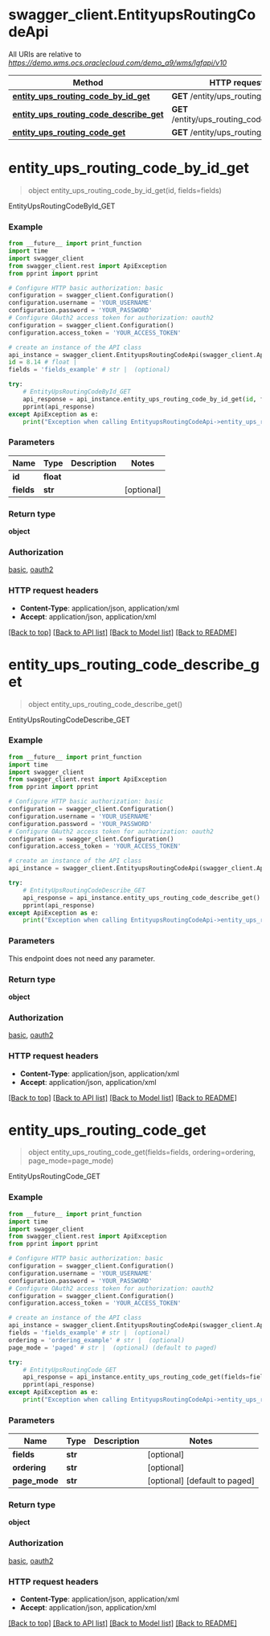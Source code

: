 # swagger_client.EntityupsRoutingCodeApi

All URIs are relative to *https://demo.wms.ocs.oraclecloud.com/demo_a9/wms/lgfapi/v10*

Method | HTTP request | Description
------------- | ------------- | -------------
[**entity_ups_routing_code_by_id_get**](EntityupsRoutingCodeApi.md#entity_ups_routing_code_by_id_get) | **GET** /entity/ups_routing_code/{id} | EntityUpsRoutingCodeById_GET
[**entity_ups_routing_code_describe_get**](EntityupsRoutingCodeApi.md#entity_ups_routing_code_describe_get) | **GET** /entity/ups_routing_code/describe | EntityUpsRoutingCodeDescribe_GET
[**entity_ups_routing_code_get**](EntityupsRoutingCodeApi.md#entity_ups_routing_code_get) | **GET** /entity/ups_routing_code | EntityUpsRoutingCode_GET


# **entity_ups_routing_code_by_id_get**
> object entity_ups_routing_code_by_id_get(id, fields=fields)

EntityUpsRoutingCodeById_GET



### Example
```python
from __future__ import print_function
import time
import swagger_client
from swagger_client.rest import ApiException
from pprint import pprint

# Configure HTTP basic authorization: basic
configuration = swagger_client.Configuration()
configuration.username = 'YOUR_USERNAME'
configuration.password = 'YOUR_PASSWORD'
# Configure OAuth2 access token for authorization: oauth2
configuration = swagger_client.Configuration()
configuration.access_token = 'YOUR_ACCESS_TOKEN'

# create an instance of the API class
api_instance = swagger_client.EntityupsRoutingCodeApi(swagger_client.ApiClient(configuration))
id = 8.14 # float | 
fields = 'fields_example' # str |  (optional)

try:
    # EntityUpsRoutingCodeById_GET
    api_response = api_instance.entity_ups_routing_code_by_id_get(id, fields=fields)
    pprint(api_response)
except ApiException as e:
    print("Exception when calling EntityupsRoutingCodeApi->entity_ups_routing_code_by_id_get: %s\n" % e)
```

### Parameters

Name | Type | Description  | Notes
------------- | ------------- | ------------- | -------------
 **id** | **float**|  | 
 **fields** | **str**|  | [optional] 

### Return type

**object**

### Authorization

[basic](../README.md#basic), [oauth2](../README.md#oauth2)

### HTTP request headers

 - **Content-Type**: application/json, application/xml
 - **Accept**: application/json, application/xml

[[Back to top]](#) [[Back to API list]](../README.md#documentation-for-api-endpoints) [[Back to Model list]](../README.md#documentation-for-models) [[Back to README]](../README.md)

# **entity_ups_routing_code_describe_get**
> object entity_ups_routing_code_describe_get()

EntityUpsRoutingCodeDescribe_GET



### Example
```python
from __future__ import print_function
import time
import swagger_client
from swagger_client.rest import ApiException
from pprint import pprint

# Configure HTTP basic authorization: basic
configuration = swagger_client.Configuration()
configuration.username = 'YOUR_USERNAME'
configuration.password = 'YOUR_PASSWORD'
# Configure OAuth2 access token for authorization: oauth2
configuration = swagger_client.Configuration()
configuration.access_token = 'YOUR_ACCESS_TOKEN'

# create an instance of the API class
api_instance = swagger_client.EntityupsRoutingCodeApi(swagger_client.ApiClient(configuration))

try:
    # EntityUpsRoutingCodeDescribe_GET
    api_response = api_instance.entity_ups_routing_code_describe_get()
    pprint(api_response)
except ApiException as e:
    print("Exception when calling EntityupsRoutingCodeApi->entity_ups_routing_code_describe_get: %s\n" % e)
```

### Parameters
This endpoint does not need any parameter.

### Return type

**object**

### Authorization

[basic](../README.md#basic), [oauth2](../README.md#oauth2)

### HTTP request headers

 - **Content-Type**: application/json, application/xml
 - **Accept**: application/json, application/xml

[[Back to top]](#) [[Back to API list]](../README.md#documentation-for-api-endpoints) [[Back to Model list]](../README.md#documentation-for-models) [[Back to README]](../README.md)

# **entity_ups_routing_code_get**
> object entity_ups_routing_code_get(fields=fields, ordering=ordering, page_mode=page_mode)

EntityUpsRoutingCode_GET



### Example
```python
from __future__ import print_function
import time
import swagger_client
from swagger_client.rest import ApiException
from pprint import pprint

# Configure HTTP basic authorization: basic
configuration = swagger_client.Configuration()
configuration.username = 'YOUR_USERNAME'
configuration.password = 'YOUR_PASSWORD'
# Configure OAuth2 access token for authorization: oauth2
configuration = swagger_client.Configuration()
configuration.access_token = 'YOUR_ACCESS_TOKEN'

# create an instance of the API class
api_instance = swagger_client.EntityupsRoutingCodeApi(swagger_client.ApiClient(configuration))
fields = 'fields_example' # str |  (optional)
ordering = 'ordering_example' # str |  (optional)
page_mode = 'paged' # str |  (optional) (default to paged)

try:
    # EntityUpsRoutingCode_GET
    api_response = api_instance.entity_ups_routing_code_get(fields=fields, ordering=ordering, page_mode=page_mode)
    pprint(api_response)
except ApiException as e:
    print("Exception when calling EntityupsRoutingCodeApi->entity_ups_routing_code_get: %s\n" % e)
```

### Parameters

Name | Type | Description  | Notes
------------- | ------------- | ------------- | -------------
 **fields** | **str**|  | [optional] 
 **ordering** | **str**|  | [optional] 
 **page_mode** | **str**|  | [optional] [default to paged]

### Return type

**object**

### Authorization

[basic](../README.md#basic), [oauth2](../README.md#oauth2)

### HTTP request headers

 - **Content-Type**: application/json, application/xml
 - **Accept**: application/json, application/xml

[[Back to top]](#) [[Back to API list]](../README.md#documentation-for-api-endpoints) [[Back to Model list]](../README.md#documentation-for-models) [[Back to README]](../README.md)

